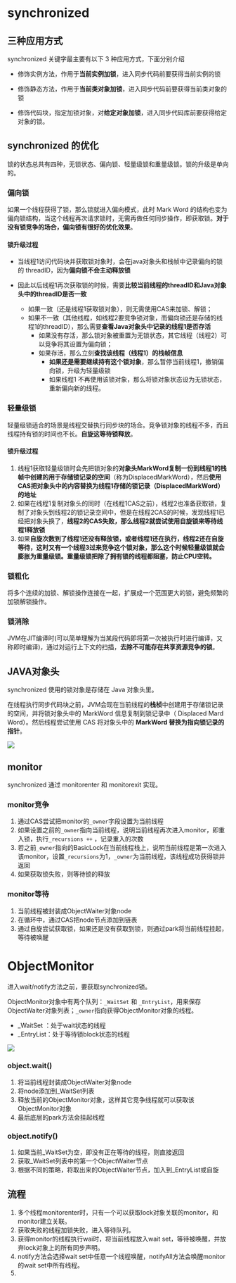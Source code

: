 # synchronized

## 三种应用方式

synchronized 关键字最主要有以下 3 种应用方式，下面分别介绍

- 修饰实例方法，作用于**当前实例加锁**，进入同步代码前要获得当前实例的锁

- 修饰静态方法，作用于**当前类对象加锁**，进入同步代码前要获得当前类对象的锁

- 修饰代码块，指定加锁对象，对**给定对象加锁**，进入同步代码库前要获得给定对象的锁。

## synchronized 的优化

锁的状态总共有四种，无锁状态、偏向锁、轻量级锁和重量级锁。锁的升级是单向的。

### 偏向锁

如果一个线程获得了锁，那么锁就进入偏向模式，此时 Mark Word 的结构也变为偏向锁结构，当这个线程再次请求锁时，无需再做任何同步操作，即获取锁。**对于没有锁竞争的场合，偏向锁有很好的优化效果**。

#### 锁升级过程

- 当线程1访问代码块并获取锁对象时，会在java对象头和栈帧中记录偏向的锁的 threadID，因为**偏向锁不会主动释放锁**

- 因此以后线程1再次获取锁的时候，需要**比较当前线程的threadID和Java对象头中的threadID是否一致**
    - 如果一致（还是线程1获取锁对象），则无需使用CAS来加锁、解锁；
    - 如果不一致（其他线程，如线程2要竞争锁对象，而偏向锁还是存储的线程1的threadID），那么需要**查看Java对象头中记录的线程1是否存活**
        - 如果没有存活，那么锁对象被重置为无锁状态，其它线程（线程2）可以竞争将其设置为偏向锁；
        - 如果存活，那么立刻**查找该线程（线程1）的栈帧信息**
            - **如果还是需要继续持有这个锁对象**，那么暂停当前线程1，撤销偏向锁，升级为轻量级锁
            - 如果线程1 不再使用该锁对象，那么将锁对象状态设为无锁状态，重新偏向新的线程。

### 轻量级锁

轻量级锁适合的场景是线程交替执行同步块的场合。竞争锁对象的线程不多，而且线程持有锁的时间也不长。**自旋这等待锁释放**。

#### 锁升级过程

1. 线程1获取轻量级锁时会先把锁对象的**对象头MarkWord复制一份到线程1的栈帧中创建的用于存储锁记录的空间**（称为DisplacedMarkWord），然后**使用CAS把对象头中的内容替换为线程1存储的锁记录（**DisplacedMarkWord**）的地址**
2. 如果在线程1复制对象头的同时（在线程1CAS之前），线程2也准备获取锁，复制了对象头到线程2的锁记录空间中，但是在线程2CAS的时候，发现线程1已经把对象头换了，**线程2的CAS失败，那么线程2就尝试使用自旋锁来等待线程1释放锁**
3. 如果**自旋次数到了线程1还没有释放锁，或者线程1还在执行，线程2还在自旋等待，这时又有一个线程3过来竞争这个锁对象，那么这个时候轻量级锁就会膨胀为重量级锁。重量级锁把除了拥有锁的线程都阻塞，防止CPU空转。**

### 锁粗化

将多个连续的加锁、解锁操作连接在一起，扩展成一个范围更大的锁，避免频繁的加锁解锁操作。

### 锁消除

JVM在JIT编译时(可以简单理解为当某段代码即将第一次被执行时进行编译，又称即时编译)，通过对运行上下文的扫描，**去除不可能存在共享资源竞争的锁**。



## JAVA对象头

synchronized 使用的锁对象是存储在 Java 对象头里。

在线程执行同步代码块之前，JVM会现在当前线程的**栈桢**中创建用于存储锁记录的空间，并将锁对象头中的 MarkWord 信息复制到锁记录中（ Displaced Mard Word）。然后线程尝试使用 CAS 将对象头中的 **MarkWord 替换为指向锁记录的指针**。

![](https://tva1.sinaimg.cn/large/007S8ZIlly1ggjly2shlsj30iy0913zk.jpg)



## monitor

synchronized 通过 monitorenter  和  monitorexit 实现。

### monitor竞争

1. 通过CAS尝试把monitor的`_owner`字段设置为当前线程
2. 如果设置之前的`_owner`指向当前线程，说明当前线程再次进入monitor，即重入锁，执行`_recursions ++` ，记录重入的次数
3. 若之前`_owner`指向的BasicLock在当前线程栈上，说明当前线程是第一次进入该monitor，设置`_recursions`为1，`_owner`为当前线程，该线程成功获得锁并返回
4. 如果获取锁失败，则等待锁的释放

### monitor等待

1. 当前线程被封装成ObjectWaiter对象node
2. 在循环中，通过CAS把node节点添加到链表
3. 通过自旋尝试获取锁，如果还是没有获取到锁，则通过park将当前线程挂起，等待被唤醒



# ObjectMonitor

进入wait/notify方法之前，要获取synchronized锁。

ObjectMonitor对象中有两个队列：`_WaitSet` 和 `_EntryList`，用来保存ObjectWaiter对象列表；`_owner`指向获得ObjectMonitor对象的线程。

- _WaitSet  ：处于wait状态的线程
- _EntryList：处于等待锁block状态的线程

![](https://tva1.sinaimg.cn/large/007S8ZIlly1gh6rl1e4okj30et08vt97.jpg)

### object.wait()

1. 将当前线程封装成ObjectWaiter对象node
2. 将node添加到_WaitSet列表
3. 释放当前的ObjectMonitor对象，这样其它竞争线程就可以获取该ObjectMonitor对象
4. 最后底层的park方法会挂起线程

### object.notify()

1. 如果当前_WaitSet为空，即没有正在等待的线程，则直接返回
2. 获取_WaitSet列表中的第一个ObjectWaiter节点
3. 根据不同的策略，将取出来的ObjectWaiter节点，加入到_EntryList或自旋

## 流程

1. 多个线程monitorenter时，只有一个可以获取lock对象关联的monitor，和monitor建立关联。
2. 获取失败的线程加锁失败，进入等待队列。
3. 获得monitor的线程执行wai时，将当前线程放入wait set，等待被唤醒，并放弃lock对象上的所有同步声明。
4. notify方法会选择wait set中任意一个线程唤醒，notifyAll方法会唤醒monitor的wait set中所有线程。
5. 